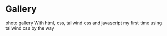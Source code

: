 # Gallery
photo gallery
With html, css, tailwind css and javascript
my first time using tailwind css by the way
